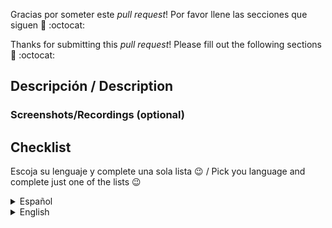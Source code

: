 Gracias por someter este _pull request_! Por favor llene las secciones que siguen 🧡 :octocat:

Thanks for submitting this _pull request_! Please fill out the following sections 🧡 :octocat:

## Descripción / Description
<!-- Por favor añade una descripción de que esta incluido en este pull request y por que lo sometiste -->
<!-- Please ad a description for what is included in this pull request and why did you submit it -->

### Screenshots/Recordings (optional)
<!-- Añada una imagen or video que demuestre el problem y su solución -->
<!-- Add an image or video showing the problem and the solution -->

## Checklist

Escoja su lenguaje y complete una sola lista 😉 / Pick you language and complete just one of the lists 😉

<details>
<summary>Español</summary>

- [ ] Mi código sigue las guías de estilo de este repositorio
- [ ] He revisado mi propio código
- [ ] He añadido comentarios en mi código donde lo amerita, en especial en las secciones mas complejas
- [ ] He actualizado la documentación donde lo amerita.
- [ ] Mis cambios no genera nuevos errores o advertencias.
- [ ] He añadido pruebas que demuestran que mis cambios son efectivos o que funcionan.
- [ ] Los _unit test_ existentes ejecutan correctamente y sin errores localmente con mis cambios
- [ ] Cambios que impacten dependencias han sido añadidas y aceptadas

</details>

<details>
<summary>English</summary>

- [ ] My code follows the style guidelines of this project
- [ ] I have performed a self-review of my own code
- [ ] I have commented my code, particularly in hard-to-understand areas
- [ ] I have made corresponding changes to the documentation
- [ ] My changes generate no new warnings
- [ ] I have added tests that prove my fix is effective or that my feature works
- [ ] New and existing unit tests pass locally with my changes
- [ ] Any dependent changes have been merged and published in downstream modules

</details>
